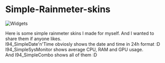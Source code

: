 # Simple-Rainmeter-skins

![Widgets](https://sun9-67.userapi.com/impg/QqgGEdNydahzSEWLL0UGXqcim6leKyzvZQhzGA/xrrkvMOBH3s.jpg?size=358x291&quality=96&sign=7b3e41266952e1671343f8c8bd19ad53&type=album)

Here is some simple rainmeter skins I made for myself. And I wanted to share them if anyone likes.<br/>
I94_SimpleDate'n'Time obviosly shows the date and time in 24h format :D<br/>
I94_SimpleSysMonitor shows average CPU, RAM and GPU usage.<br/>
And I94_SimpleCombo shows all of them :D
